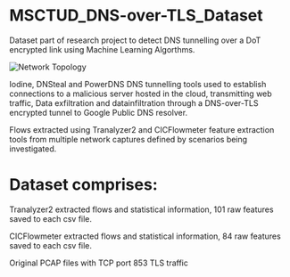 # MSCTUD_DNS-over-TLS_Dataset

Dataset part of research project to detect DNS tunnelling over a DoT encrypted link using Machine Learning Algorthms.

![Network Topology](https://github.com/heff09/MSCTUD_DNS-over-TLS/assets/41806354/878bb0fc-f3d6-4b4a-bd3f-6dc2aef7052e)

Iodine, DNSteal and PowerDNS DNS tunnelling tools used to establish connections to a malicious server hosted in 
the cloud, transmitting web traffic, Data exfiltration and datainfiltration through a DNS-over-TLS encrypted tunnel to Google Public DNS resolver.

Flows extracted using Tranalyzer2 and CICFlowmeter feature extraction tools from multiple network captures defined by scenarios being investigated.

Dataset comprises:
==================
Tranalyzer2 extracted flows and statistical information, 101 raw features saved to each csv file.

CICFlowmeter extracted flows and statistical information, 84 raw features saved to each csv file.

Original PCAP files with TCP port 853 TLS traffic
